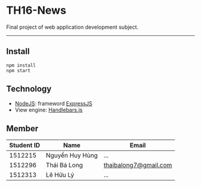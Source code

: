 # TH16-News
Final project of web application development subject.


-----------------
## Install
    npm install
    npm start
    
## Technology
 - [NodeJS](https://nodejs.org/en/): frameword [ExpressJS](https://expressjs.com)
 - View engine: [Handlebars.js](https://www.npmjs.com/package/express-handlebars)
  
 ## Member
 | Student ID | Name | Email |
 | ------ | ----------- | ------|
 | 1512215   | Nguyển Huy Hùng | ... |
 | 1512296 | Thái Bá Long | thaibalong7@gmail.com |
 | 1512313 | Lê Hữu Lý | ... |
